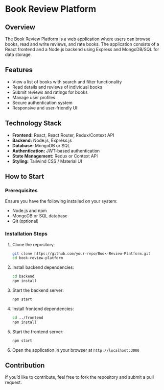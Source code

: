 # Book Review Platform

## Overview
The Book Review Platform is a web application where users can browse books, read and write reviews, and rate books. The application consists of a React frontend and a Node.js backend using Express and MongoDB/SQL for data storage.

## Features
- View a list of books with search and filter functionality
- Read details and reviews of individual books
- Submit reviews and ratings for books
- Manage user profiles
- Secure authentication system
- Responsive and user-friendly UI

## Technology Stack
- **Frontend:** React, React Router, Redux/Context API
- **Backend:** Node.js, Express.js
- **Database:** MongoDB or SQL
- **Authentication:** JWT-based authentication
- **State Management:** Redux or Context API
- **Styling:** Tailwind CSS / Material UI

## How to Start
### Prerequisites
Ensure you have the following installed on your system:
- Node.js and npm
- MongoDB or SQL database
- Git (optional)

### Installation Steps
1. Clone the repository:
   ```bash
   git clone https://github.com/your-repo/Book-Review-Platform.git
   cd book-review-platform
   ```
2. Install backend dependencies:
   ```bash
   cd backend
   npm install
   ```
3. Start the backend server:
   ```bash
   npm start
   ```
4. Install frontend dependencies:
   ```bash
   cd ../frontend
   npm install
   ```
5. Start the frontend server:
   ```bash
   npm start
   ```
6. Open the application in your browser at `http://localhost:3000`

## Contribution
If you’d like to contribute, feel free to fork the repository and submit a pull request.

